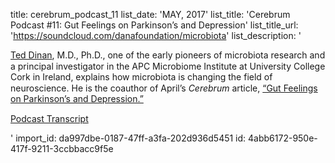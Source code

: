 title: cerebrum_podcast_11
list_date: 'MAY, 2017'
list_title: 'Cerebrum Podcast #11: Gut Feelings on Parkinson’s and Depression'
list_title_url: 'https://soundcloud.com/danafoundation/microbiota'
list_description: '<div style="font-size:14px;line-height: 125%;"><p><a href="http://www.dana.org/Authors/Ted_Dinan,_M_D_,_Ph_D/"><span>Ted Dinan</span></a>, M.D., Ph.D., one of the early pioneers of microbiota research and a principal investigator in the APC Microbiome Institute at University College Cork in Ireland, explains how microbiota is changing the field of neuroscience. He is the coauthor of April’s <em>Cerebrum</em> article, <a href="http://dana.org/Cerebrum/2017/Gut_Feelings_on_Parkinson%E2%80%99s_and_Depression/" target="_blank">“Gut Feelings on Parkinson’s and Depression.”</a></p><p><a href="/uploadedFiles/Pdfs/Microbiota-Podcast.pdf" title="Podcast Transcript" target="_blank">Podcast Transcript</a></p></div>'
import_id: da997dbe-0187-47ff-a3fa-202d936d5451
id: 4abb6172-950e-417f-9211-3ccbbacc9f5e

